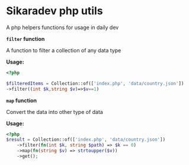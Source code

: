 # Sikaradev php utils
 A php helpers functions for usage in daily dev

**`filter` function**

A function to filter a collection of any data type

**Usage:**

```php
<?php

$filteredItems = Collection::of(['index.php', 'data/country.json'])
->filter((int $k,string $v)=>$v==1)
```

**`map` function**

Convert the data into other type of data

**Usage:**

```php
<?php
$result = Collection::of(['index.php', 'data/country.json'])
    ->filter(fn(int $k, string $path) => $k == 0)
    ->map(fn(string $v) => strtoupper($v))
    ->get();
```